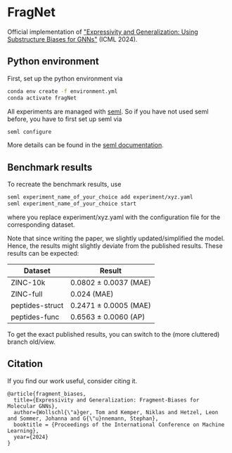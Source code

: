 # FragNet

Official implementation of ["Expressivity and Generalization: Using Substructure Biases for GNNs"](https://arxiv.org/pdf/2406.08210v1) (ICML 2024).



## Python environment
First, set up the python environment via

```bash
conda env create -f environment.yml
conda activate fragNet
```
All experiments are managed with [seml](https://github.com/TUM-DAML/seml). So if you have not used seml before, you have to first set up seml via 
```bash
seml configure
```
More details can be found in the [seml documentation](https://github.com/TUM-DAML/seml?tab=readme-ov-file#get-started).


## Benchmark results

To recreate the benchmark results, use

```bash
seml experiment_name_of_your_choice add experiment/xyz.yaml
seml experiment_name_of_your_choice start
```
where you replace experiment/xyz.yaml with the configuration file for the corresponding dataset.

Note that since writing the paper, we slightly updated/simplified the model. Hence, the results might slightly deviate from the published results. These results can be expected:

| Dataset | Result |
|---- | ---|
|ZINC-10k | 0.0802 ± 0.0037 (MAE) |
|ZINC-full | 0.024 (MAE) |
|peptides-struct| 0.2471 ± 0.0005   (MAE)|
|peptides-func| 0.6563 ± 0.0060 (AP)|

To get the exact published results, you can switch to the (more cluttered) branch old/view.



## Citation
If you find our work useful, consider citing it.
```
@article{fragment_biases,
  title={Expressivity and Generalization: Fragment-Biases for Molecular GNNs},
  author={Wollschl{\"a}ger, Tom and Kemper, Niklas and Hetzel, Leon and Sommer, Johanna and G{\"u}nnemann, Stephan},
  booktitle = {Proceedings of the International Conference on Machine Learning},
  year={2024}
}
```
